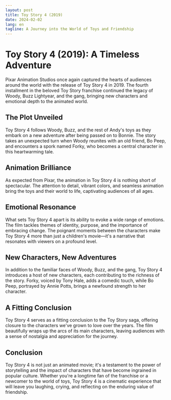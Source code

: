 ```yaml
---
layout: post
title: Toy Story 4 (2019)
date: 2024-02-02
lang: en
tagline: A Journey into the World of Toys and Friendship
---
```


# Toy Story 4 (2019): A Timeless Adventure

Pixar Animation Studios once again captured the hearts of audiences around the world with the release of Toy Story 4 in 2019. The fourth installment in the beloved Toy Story franchise continued the legacy of Woody, Buzz Lightyear, and the gang, bringing new characters and emotional depth to the animated world.

## The Plot Unveiled

Toy Story 4 follows Woody, Buzz, and the rest of Andy's toys as they embark on a new adventure after being passed on to Bonnie. The story takes an unexpected turn when Woody reunites with an old friend, Bo Peep, and encounters a spork named Forky, who becomes a central character in this heartwarming tale.

## Animation Brilliance

As expected from Pixar, the animation in Toy Story 4 is nothing short of spectacular. The attention to detail, vibrant colors, and seamless animation bring the toys and their world to life, captivating audiences of all ages.

## Emotional Resonance

What sets Toy Story 4 apart is its ability to evoke a wide range of emotions. The film tackles themes of identity, purpose, and the importance of embracing change. The poignant moments between the characters make Toy Story 4 more than just a children's movie—it's a narrative that resonates with viewers on a profound level.

## New Characters, New Adventures

In addition to the familiar faces of Woody, Buzz, and the gang, Toy Story 4 introduces a host of new characters, each contributing to the richness of the story. Forky, voiced by Tony Hale, adds a comedic touch, while Bo Peep, portrayed by Annie Potts, brings a newfound strength to her character.

## A Fitting Conclusion

Toy Story 4 serves as a fitting conclusion to the Toy Story saga, offering closure to the characters we've grown to love over the years. The film beautifully wraps up the arcs of its main characters, leaving audiences with a sense of nostalgia and appreciation for the journey.

## Conclusion

Toy Story 4 is not just an animated movie; it's a testament to the power of storytelling and the impact of characters that have become ingrained in popular culture. Whether you're a longtime fan of the franchise or a newcomer to the world of toys, Toy Story 4 is a cinematic experience that will leave you laughing, crying, and reflecting on the enduring value of friendship.
